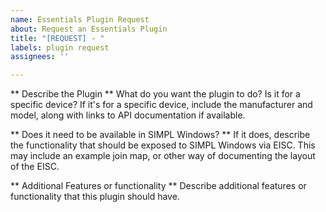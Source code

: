 ```yaml
---
name: Essentials Plugin Request
about: Request an Essentials Plugin
title: "[REQUEST] - "
labels: plugin request
assignees: ''

---
```


** Describe the Plugin **
What do you want the plugin to do? Is it for a specific device? If it's for a specific device, include the manufacturer and model, along with links to API documentation if available.

** Does it need to be available in SIMPL Windows? **
If it does, describe the functionality that should be exposed to SIMPL Windows via EISC. This may include an example join map, or other way of documenting the layout of the EISC.

** Additional Features or functionality **
Describe additional features or functionality that this plugin should have.
